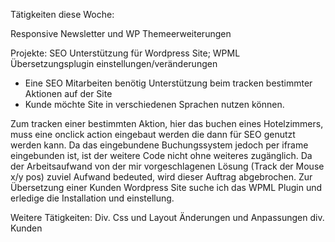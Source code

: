 Tätigkeiten diese Woche:

Responsive Newsletter und WP Themeerweiterungen

Projekte: SEO Unterstützung für Wordpress Site; WPML Übersetzungsplugin einstellungen/veränderungen
  - Eine SEO Mitarbeiten benötig Unterstützung beim tracken bestimmter Aktionen auf der Site
  - Kunde möchte Site in verschiedenen Sprachen nutzen können.

Zum tracken einer bestimmten Aktion, hier das buchen eines Hotelzimmers, muss eine onclick action eingebaut werden die dann für SEO genutzt werden kann. Da das eingebundene Buchungssystem jedoch per iframe eingebunden ist, ist der weitere Code nicht ohne weiteres zugänglich. Da der Arbeitsaufwand von der mir vorgeschlagenen Lösung (Track der Mouse x/y pos) zuviel Aufwand bedeuted, wird dieser Auftrag abgebrochen.
Zur Übersetzung einer Kunden Wordpress Site suche ich das WPML Plugin und erledige die Installation und einstellung.

Weitere Tätigkeiten: Div. Css und Layout Änderungen und Anpassungen div. Kunden
